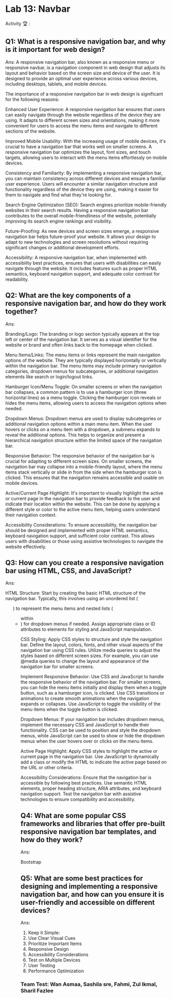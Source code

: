 # Lab 13: Navbar

Activity 🏆 :
## Q1: What is a responsive navigation bar, and why is it important for web design?
Ans:
A responsive navigation bar, also known as a responsive menu or responsive navbar, is a navigation component in web design that adjusts its layout and behavior based on the screen size and device of the user. It is designed to provide an optimal user experience across various devices, including desktops, tablets, and mobile devices.

The importance of a responsive navigation bar in web design is significant for the following reasons:

Enhanced User Experience: A responsive navigation bar ensures that users can easily navigate through the website regardless of the device they are using. It adapts to different screen sizes and orientations, making it more convenient for users to access the menu items and navigate to different sections of the website.

Improved Mobile Usability: With the increasing usage of mobile devices, it's crucial to have a navigation bar that works well on smaller screens. A responsive navigation bar optimizes the layout, font sizes, and touch targets, allowing users to interact with the menu items effortlessly on mobile devices.

Consistency and Familiarity: By implementing a responsive navigation bar, you can maintain consistency across different devices and ensure a familiar user experience. Users will encounter a similar navigation structure and functionality regardless of the device they are using, making it easier for them to navigate and find what they're looking for.

Search Engine Optimization (SEO): Search engines prioritize mobile-friendly websites in their search results. Having a responsive navigation bar contributes to the overall mobile-friendliness of the website, potentially improving its search engine rankings and visibility.

Future-Proofing: As new devices and screen sizes emerge, a responsive navigation bar helps future-proof your website. It allows your design to adapt to new technologies and screen resolutions without requiring significant changes or additional development efforts.

Accessibility: A responsive navigation bar, when implemented with accessibility best practices, ensures that users with disabilities can easily navigate through the website. It includes features such as proper HTML semantics, keyboard navigation support, and adequate color contrast for readability.

## Q2: What are the key components of a responsive navigation bar, and how do they work together?
Ans:

Branding/Logo: The branding or logo section typically appears at the top left or center of the navigation bar. It serves as a visual identifier for the website or brand and often links back to the homepage when clicked.

Menu Items/Links: The menu items or links represent the main navigation options of the website. They are typically displayed horizontally or vertically within the navigation bar. The menu items may include primary navigation categories, dropdown menus for subcategories, or additional navigation elements like search or login/logout links.

Hamburger Icon/Menu Toggle: On smaller screens or when the navigation bar collapses, a common pattern is to use a hamburger icon (three horizontal lines) as a menu toggle. Clicking the hamburger icon reveals or hides the menu items, allowing users to access the navigation options when needed.

Dropdown Menus: Dropdown menus are used to display subcategories or additional navigation options within a main menu item. When the user hovers or clicks on a menu item with a dropdown, a submenu expands to reveal the additional options. This helps to organize and present a hierarchical navigation structure within the limited space of the navigation bar.

Responsive Behavior: The responsive behavior of the navigation bar is crucial for adapting to different screen sizes. On smaller screens, the navigation bar may collapse into a mobile-friendly layout, where the menu items stack vertically or slide in from the side when the hamburger icon is clicked. This ensures that the navigation remains accessible and usable on mobile devices.

Active/Current Page Highlight: It's important to visually highlight the active or current page in the navigation bar to provide feedback to the user and indicate their location within the website. This can be done by applying a different style or color to the active menu item, helping users understand their navigation context.

Accessibility Considerations: To ensure accessibility, the navigation bar should be designed and implemented with proper HTML semantics, keyboard navigation support, and sufficient color contrast. This allows users with disabilities or those using assistive technologies to navigate the website effectively.
## Q3: How can you create a responsive navigation bar using HTML, CSS, and JavaScript?
Ans:

HTML Structure:
Start by creating the basic HTML structure of the navigation bar. Typically, this involves using an unordered list (<ul>) to represent the menu items and nested lists (<ul> within <li>) for dropdown menus if needed. Assign appropriate class or ID attributes to elements for styling and JavaScript manipulation.

CSS Styling:
Apply CSS styles to structure and style the navigation bar. Define the layout, colors, fonts, and other visual aspects of the navigation bar using CSS rules. Utilize media queries to adjust the styles based on different screen sizes. For example, you can use @media queries to change the layout and appearance of the navigation bar for smaller screens.

Implement Responsive Behavior:
Use CSS and JavaScript to handle the responsive behavior of the navigation bar. For smaller screens, you can hide the menu items initially and display them when a toggle button, such as a hamburger icon, is clicked. Use CSS transitions or animations to create smooth animations when the navigation expands or collapses. Use JavaScript to toggle the visibility of the menu items when the toggle button is clicked.

Dropdown Menus:
If your navigation bar includes dropdown menus, implement the necessary CSS and JavaScript to handle their functionality. CSS can be used to position and style the dropdown menus, while JavaScript can be used to show or hide the dropdown menus when the user hovers over or clicks on the menu items.

Active Page Highlight:
Apply CSS styles to highlight the active or current page in the navigation bar. Use JavaScript to dynamically add a class or modify the HTML to indicate the active page based on the URL or other criteria.

Accessibility Considerations:
Ensure that the navigation bar is accessible by following best practices. Use semantic HTML elements, proper heading structure, ARIA attributes, and keyboard navigation support. Test the navigation bar with assistive technologies to ensure compatibility and accessibility.

## Q4: What are some popular CSS frameworks and libraries that offer pre-built responsive navigation bar templates, and how do they work?
Ans:

Bootstrap 

## Q5: What are some best practices for designing and implementing a responsive navigation bar, and how can you ensure it is user-friendly and accessible on different devices?
Ans:

1. Keep it Simple:
2. Use Clear Visual Cues
3. Prioritize Important Items
4. Responsive Design
5. Accessibility Considerations
6. Test on Multiple Devices
7. User Testing
8. Performance Optimization

### Team Test: Wan Asmaa, Sashila sre, Fahmi, Zul Ikmal, Sharil Fazlee
